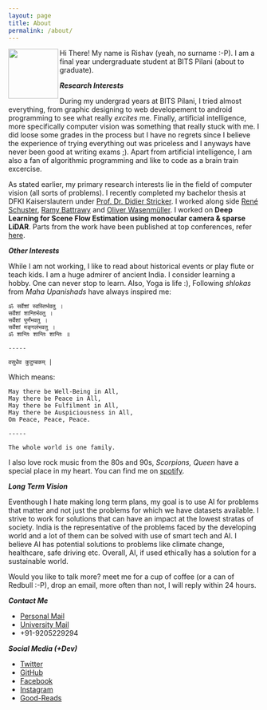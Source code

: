 ```yaml
---
layout: page
title: About
permalink: /about/
---
```


<img align="left" width="100" height="100" src="https://rish-av.github.io/images/rishav_github.jpg">

Hi There!
My name is Rishav (yeah, no surname :-P). I am a final year undergraduate student at BITS Pilani (about to graduate).

***Research Interests***

During my undergrad years at BITS Pilani, I tried almost everything, from graphic designing to web developement to android programming to see what really *excites* me. Finally, artificial intelligence, more specifically computer vision was something that really stuck with me. I did loose some grades in the process but I have no regrets since I believe the experience of trying everything out was priceless and I anyways have never been good at writing exams ;). Apart from artificial intelligence, I am also a fan of algorithmic programming and like to code as a brain train excercise.

As stated earlier, my primary research interests lie in the field of computer vision (all sorts of problems). I recently completed my bachelor thesis at DFKI Kaiserslautern under [Prof. Dr. Didier Stricker](https://av.dfki.de/members/stricker/). I worked along side [René Schuster](https://av.dfki.de/members/schuster/), [Ramy Battrawy](https://av.dfki.de/members/battrawy/) and [Oliver Wasenm&uuml;ller](https://av.dfki.de/members/wasenmueller/). I worked on **Deep Learning for Scene Flow Estimation using monocular camera & sparse LiDAR**. Parts from the work have been published at top conferences, refer [here](https://rish-av.github.io/publications/).

***Other Interests***

While I am not working, I like to read about historical events or play flute or teach kids. I am a huge admirer of ancient India. I consider learning a hobby. One can never stop to learn. Also, Yoga is life :), Following *shlokas* from *Maha Upanishads* have always inspired me:

```
ॐ सर्वेशां स्वस्तिर्भवतु ।
सर्वेशां शान्तिर्भवतु ।
सर्वेशां पुर्णंभवतु ।
सर्वेशां मङ्गलंभवतु ।
ॐ शान्तिः शान्तिः शान्तिः ॥

-----

वसुधैव कुटुम्बकम् |
```

Which means:

```
May there be Well-Being in All,
May there be Peace in All,
May there be Fulfilment in All,
May there be Auspiciousness in All,
Om Peace, Peace, Peace.

-----

The whole world is one family.
```

I also love rock music from the 80s and 90s, *Scorpions, Queen* have a special place in my heart. You can find me on [spotify](https://open.spotify.com/user/31qhhbgjwrtuvru26fbwxvs5ohpq?si=wZ9dYuO9TfGS9Nzo1HuCdw).

***Long Term Vision***

Eventhough I hate making long term plans, my goal is to use AI for problems that matter and not just the problems for which we have datasets available. I strive to work for solutions that can have an impact at the lowest stratas of society. India is the representative of the problems faced by the developing world and a lot of them can be solved with use of smart tech and AI. I believe AI has potential solutions to problems like climate change, healthcare, safe driving etc. Overall, AI, if used ethically has a solution for a sustainable world.


Would you like to talk more? meet me for a cup of coffee (or a can of Redbull :-P), drop an email, more often than not, I will reply within 24 hours.

***Contact Me***

- [Personal Mail](mailto:rishkumar2345@gmail.com)
- [University Mail](mailto:f2016108@pilani.bits-pilani.ac.in)
- +91-9205229294

***Social Media (+Dev)***
- [Twitter](https://twitter.com/rishav_real)
- [GitHub](https://github.com/rish-av)
- [Facebook](https://www.facebook.com/rkdx007)
- [Instagram](https://www.instagram.com/rish_av9/)
- [Good-Reads](https://www.goodreads.com/review/list/111139955)
